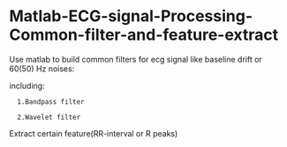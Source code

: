 # Matlab-ECG-signal-Processing-Common-filter-and-feature-extract

Use matlab to build common filters for ecg signal like baseline drift or 60(50) Hz noises:
    
  including:
    
      1.Bandpass filter
      
      2.Wavelet filter
      

      
Extract certain feature(RR-interval or R peaks)
